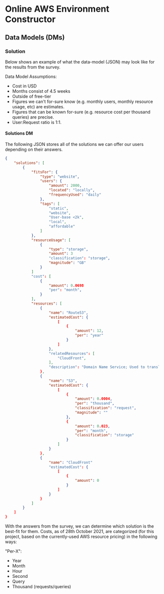 # Online AWS Environment Constructor

## Data Models (DMs)

### Solution

Below shows an example of what the data-model (JSON) may look like for the results from the survey.

Data Model Assumptions:
- Cost in USD
- Months consist of 4.5 weeks
- Outside of free-tier
- Figures we can't for-sure know (e.g. monthly users, monthly resource usage, etc) are estimates.
- Figures that can be known for-sure (e.g. resource cost per thousand queries) are precise.
- User:Request ratio is 1:1.

#### Solutions DM

The following JSON stores all of the solutions we can offer our users depending on their answers.

```JSON
{
	"solutions": [
		{
			"fitsFor": {
				"type": "website",
				"users": {
					"amount": 2000,
					"located": "locally",
					"frequencyUsed": "daily"
				},
				"tags": [
					"static",
					"website",
					"User-base <2k",
					"local",
					"affordable"
				]
			},
			"resourceUsage": [
				{
					"type": "storage",
					"amount": 3
					"classification": "storage",
					"magnitude": "GB"
				}
			]
			"cost": [
				{
					"amount": 0.0698
					"per": "month",
				}
			],
			"resources": [
				{
					"name": "Route53",
					"estimatedCost": {
						[
							{
								"amount": 12,
								"per": "year"
							}
						]
					},
					"relatedResources": [
						"CloudFront",
					],
					"description": "Domain Name Service; Used to translate domain name (e.g. Google.com) to Internet Protocol (IP). Analogy: Translates the phone number you call to the person itself."
				},
				{
					"name": "S3",
					"estimatedCost": {
						[
							{
								"amount": 0.0004,
								"per": "thousand",
								"classification": "request",
								"magnitude": ""
							},
							{
								"amount": 0.023,
								"per": "month",
								"classification": "storage"
							}
						]
					}
				},
				{
					"name": "CloudFront"
					"estimatedCost": {
						[
							{
								"amount": 0
							}
						]
					}
				}
			]
		}
	]
}
```

With the answers from the survey, we can determine which solution is the best-fit for them. Costs, as of 28th October 2021, are categorized (for this project, based on the currently-used AWS resource pricing) in the following ways:

"Per-X":

- Year
- Month
- Hour
- Second
- Query
- Thousand (requests/queries)

